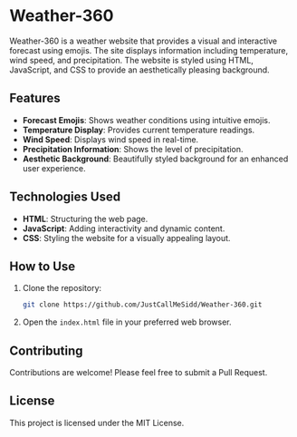 # Weather-360

Weather-360 is a weather website that provides a visual and interactive forecast using emojis. The site displays information including temperature, wind speed, and precipitation. The website is styled using HTML, JavaScript, and CSS to provide an aesthetically pleasing background.

## Features

- **Forecast Emojis**: Shows weather conditions using intuitive emojis.
- **Temperature Display**: Provides current temperature readings.
- **Wind Speed**: Displays wind speed in real-time.
- **Precipitation Information**: Shows the level of precipitation.
- **Aesthetic Background**: Beautifully styled background for an enhanced user experience.

## Technologies Used

- **HTML**: Structuring the web page.
- **JavaScript**: Adding interactivity and dynamic content.
- **CSS**: Styling the website for a visually appealing layout.

## How to Use

1. Clone the repository:
    ```sh
    git clone https://github.com/JustCallMeSidd/Weather-360.git
    ```
2. Open the `index.html` file in your preferred web browser.

## Contributing

Contributions are welcome! Please feel free to submit a Pull Request.

## License

This project is licensed under the MIT License.
